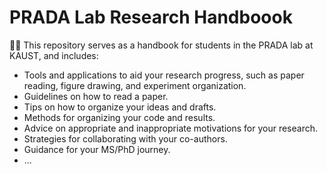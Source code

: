 # PRADA Lab Research Handboook
👋🏼 This repository serves as a handbook for students in the PRADA lab at KAUST, and includes:
* Tools and applications to aid your research progress, such as paper reading, figure drawing, and experiment organization.
* Guidelines on how to read a paper.
* Tips on how to organize your ideas and drafts.
* Methods for organizing your code and results.
* Advice on appropriate and inappropriate motivations for your research.
* Strategies for collaborating with your co-authors.
* Guidance for your MS/PhD journey.
* ...